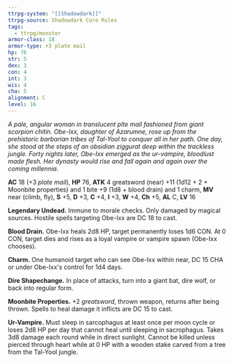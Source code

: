 ```yaml
---
ttrpg-system: "[[Shadowdark]]"
ttrpg-source: Shadowdark Core Rules
tags:
  - ttrpg/monster
armor-class: 18
armor-type: +3 plate mail
hp: 76
str: 5
dex: 3
con: 4
int: 3
wis: 4
cha: 5
alignment: C
level: 16
---
```


_A pale, angular woman in translucent plte mail fashioned from giant scorpion chitin. Obe-Ixx, daughter of Azarumne, rose up from the prehistoric barbarian tribes of Tal-Yool to conquer all in her path. One day, she stood at the steps of an obsidian ziggurat deep within the trackless jungle. Forty nights later, Obe-Ixx emerged as the ur-vampire, bloodlust made flesh. Her dynasty would rise and fall again and again over the coming millennia._



**AC** 18 (+3 _plate mail_), **HP** 76, **ATK** 4 greatsword (near) +11 (1d12 + 2 + Moonbite properties) and 1 bite +9 (1d8 + blood drain) and 1 charm, **MV** near (climb, fly), **S** +5, **D** +3, **C** +4, **I** +3, **W** +4, **Ch** +5, **AL** C, **LV** 16

**Legendary Undead.** Immune to morale checks. Only damaged by magical sources. Hostile spells targeting Obe-Ixx are DC 18 to cast.

**Blood Drain.** Obe-Ixx heals 2d8 HP, target permanently loses 1d6 CON. At 0 CON, target dies and rises as a loyal vampire or vampire spawn (Obe-Ixx chooses).

**Charm.** One humanoid target who can see Obe-Ixx within near, DC 15 CHA or under Obe-Ixx's control for 1d4 days.

**Dire Shapechange.** In place of attacks, turn into a giant bat, dire wolf, or back into regular form.

**Moonbite Properties.** +2 _greatsword_, thrown weapon, returns after being thrown. Spells to heal damage it inflicts are DC 15 to cast.

**Ur-Vampire.** Must sleep in sarcophagus at least once per moon cycle or loses 2d8 HP per day that cannot heal until sleeping in sacrophagus. Takes 3d8 damage each round while in direct sunlight. Cannot be killed unless pierced through heart while at 0 HP with a wooden stake carved from a tree from the Tal-Yool jungle.
